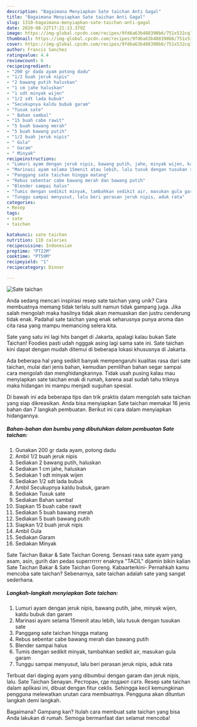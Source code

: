 ```yaml
---
description: "Bagaimana Menyiapkan Sate taichan Anti Gagal"
title: "Bagaimana Menyiapkan Sate taichan Anti Gagal"
slug: 1310-bagaimana-menyiapkan-sate-taichan-anti-gagal
date: 2020-08-22T17:21:13.379Z
image: https://img-global.cpcdn.com/recipes/9fd6a63b488390b6/751x532cq70/sate-taichan-foto-resep-utama.jpg
thumbnail: https://img-global.cpcdn.com/recipes/9fd6a63b488390b6/751x532cq70/sate-taichan-foto-resep-utama.jpg
cover: https://img-global.cpcdn.com/recipes/9fd6a63b488390b6/751x532cq70/sate-taichan-foto-resep-utama.jpg
author: Francis Sanchez
ratingvalue: 4.4
reviewcount: 6
recipeingredient:
- "200 gr dada ayam potong dadu"
- "1/2 buah jeruk nipis"
- "2 bawang putih haluskan"
- "1 cm jahe haluskan"
- "1 sdt minyak wijen"
- "1/2 sdt lada bubuk"
- "Secukupnya kaldu bubuk garam"
- "Tusuk sate"
- " Bahan sambal"
- "15 buah cabe rawit"
- "5 buah bawang merah"
- "5 buah bawang putih"
- "1/2 buah jeruk nipis"
- " Gula"
- " Garam"
- " Minyak"
recipeinstructions:
- "Lumuri ayam dengan jeruk nipis, bawang putih, jahe, minyak wijen, kaldu bubuk dan garam"
- "Marinasi ayam selama 15menit atau lebih, lalu tusuk dengan tusukan sate"
- "Panggang sate taichan hingga matang"
- "Rebus sebentar cabe bawang merah dan bawang putih"
- "Blender sampai halus"
- "Tumis dengan sedikit minyak, tambahkan sedikit air, masukan gula garam"
- "Tunggu sampai menyusut, lalu beri perasan jeruk nipis, aduk rata"
categories:
- Resep
tags:
- sate
- taichan

katakunci: sate taichan 
nutrition: 110 calories
recipecuisine: Indonesian
preptime: "PT22M"
cooktime: "PT59M"
recipeyield: "1"
recipecategory: Dinner

---
```



![Sate taichan](https://img-global.cpcdn.com/recipes/9fd6a63b488390b6/751x532cq70/sate-taichan-foto-resep-utama.jpg)

Anda sedang mencari inspirasi resep sate taichan yang unik? Cara membuatnya memang tidak terlalu sulit namun tidak gampang juga. Jika salah mengolah maka hasilnya tidak akan memuaskan dan justru cenderung tidak enak. Padahal sate taichan yang enak seharusnya punya aroma dan cita rasa yang mampu memancing selera kita.

Sate yang satu ini lagi hits banget di Jakarta, apalagi kalau bukan Sate Taichan! Foodies pasti udah ngggak asing lagi sama sate ini. Sate taichan kini dapat dengan mudah ditemui di beberapa lokasi khususnya di Jakarta.

Ada beberapa hal yang sedikit banyak mempengaruhi kualitas rasa dari sate taichan, mulai dari jenis bahan, kemudian pemilihan bahan segar sampai cara mengolah dan menghidangkannya. Tidak usah pusing kalau mau menyiapkan sate taichan enak di rumah, karena asal sudah tahu triknya maka hidangan ini mampu menjadi suguhan spesial.


Di bawah ini ada beberapa tips dan trik praktis dalam mengolah sate taichan yang siap dikreasikan. Anda bisa menyiapkan Sate taichan memakai 16 jenis bahan dan 7 langkah pembuatan. Berikut ini cara dalam menyiapkan hidangannya.

<!--inarticleads1-->

##### Bahan-bahan dan bumbu yang dibutuhkan dalam pembuatan Sate taichan:

1. Gunakan 200 gr dada ayam, potong dadu
1. Ambil 1/2 buah jeruk nipis
1. Sediakan 2 bawang putih, haluskan
1. Sediakan 1 cm jahe, haluskan
1. Sediakan 1 sdt minyak wijen
1. Sediakan 1/2 sdt lada bubuk
1. Ambil Secukupnya kaldu bubuk, garam
1. Sediakan Tusuk sate
1. Sediakan  Bahan sambal
1. Siapkan 15 buah cabe rawit
1. Sediakan 5 buah bawang merah
1. Sediakan 5 buah bawang putih
1. Siapkan 1/2 buah jeruk nipis
1. Ambil  Gula
1. Sediakan  Garam
1. Sediakan  Minyak


Sate Taichan Bakar &amp; Sate Taichan Goreng. Sensasi rasa sate ayam yang asam, asin, gurih dan pedas superrrrrrr enaknya &#34;TACIL&#34; dijamin bikin kalian Sate Taichan Bakar &amp; Sate Taichan Goreng. Kabaarterkini- Pernahkah kamu mencoba sate taichan? Sebenarnya, sate taichan adalah sate yang sangat sederhana. 

<!--inarticleads2-->

##### Langkah-langkah menyiapkan Sate taichan:

1. Lumuri ayam dengan jeruk nipis, bawang putih, jahe, minyak wijen, kaldu bubuk dan garam
1. Marinasi ayam selama 15menit atau lebih, lalu tusuk dengan tusukan sate
1. Panggang sate taichan hingga matang
1. Rebus sebentar cabe bawang merah dan bawang putih
1. Blender sampai halus
1. Tumis dengan sedikit minyak, tambahkan sedikit air, masukan gula garam
1. Tunggu sampai menyusut, lalu beri perasan jeruk nipis, aduk rata


Terbuat dari daging ayam yang dibumbui dengan garam dan jeruk nipis, lalu. Sate Taichan Senayan. Ресторан, где подают сатэ. Resep sate taichan dalam aplikasi ini, dibuat dengan fitur ceklis. Sehingga kecil kemungkinan pengguna melewatkan urutan cara membuatnya. Pengguna akan dituntun langkah demi langkah. 

Bagaimana? Gampang kan? Itulah cara membuat sate taichan yang bisa Anda lakukan di rumah. Semoga bermanfaat dan selamat mencoba!
